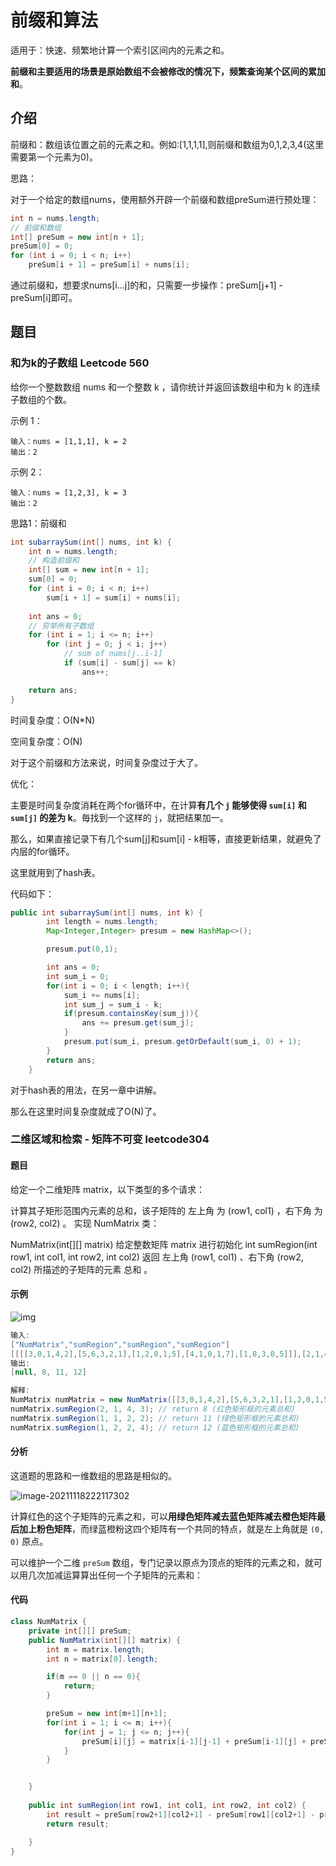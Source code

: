 # 前缀和算法

适用于：快速、频繁地计算一个索引区间内的元素之和。

**前缀和主要适用的场景是原始数组不会被修改的情况下，频繁查询某个区间的累加和**。

## 介绍

前缀和：数组该位置之前的元素之和。例如:[1,1,1,1],则前缀和数组为0,1,2,3,4(这里需要第一个元素为0)。

思路：

对于一个给定的数组nums，使用额外开辟一个前缀和数组preSum进行预处理：

```java
int n = nums.length;
// 前缀和数组
int[] preSum = new int[n + 1];
preSum[0] = 0;
for (int i = 0; i < n; i++)
    preSum[i + 1] = preSum[i] + nums[i];
```

通过前缀和，想要求nums[i...j]的和，只需要一步操作：preSum[j+1] - preSum[i]即可。

## 题目

### 和为k的子数组 Leetcode 560

给你一个整数数组 nums 和一个整数 k ，请你统计并返回该数组中和为 k 的连续子数组的个数。

示例 1：

```
输入：nums = [1,1,1], k = 2
输出：2
```


示例 2：

```
输入：nums = [1,2,3], k = 3
输出：2
```

思路1：前缀和

```java
int subarraySum(int[] nums, int k) {
    int n = nums.length;
    // 构造前缀和
    int[] sum = new int[n + 1];
    sum[0] = 0; 
    for (int i = 0; i < n; i++)
        sum[i + 1] = sum[i] + nums[i];
    
    int ans = 0;
    // 穷举所有子数组
    for (int i = 1; i <= n; i++)
        for (int j = 0; j < i; j++)
            // sum of nums[j..i-1]
            if (sum[i] - sum[j] == k)
                ans++;

    return ans;
}
```

时间复杂度：O(N*N)

空间复杂度：O(N)

对于这个前缀和方法来说，时间复杂度过于大了。

优化：

主要是时间复杂度消耗在两个for循环中，在计算**有几个 `j` 能够使得 `sum[i]` 和 `sum[j]` 的差为 k**。毎找到一个这样的 `j`，就把结果加一。

那么，如果直接记录下有几个sum[j]和sum[i] - k相等，直接更新结果，就避免了内层的for循环。

这里就用到了hash表。

代码如下：

```java
public int subarraySum(int[] nums, int k) {
        int length = nums.length;
        Map<Integer,Integer> presum = new HashMap<>();

        presum.put(0,1);

        int ans = 0;
        int sum_i = 0;
        for(int i = 0; i < length; i++){
            sum_i += nums[i];
            int sum_j = sum_i - k;
            if(presum.containsKey(sum_j)){
                ans += presum.get(sum_j);
            }
            presum.put(sum_i, presum.getOrDefault(sum_i, 0) + 1);
        }
        return ans;
    }
```

对于hash表的用法，在另一章中讲解。

那么在这里时间复杂度就成了O(N)了。

###  二维区域和检索 - 矩阵不可变 leetcode304

#### 题目

给定一个二维矩阵 matrix，以下类型的多个请求：

计算其子矩形范围内元素的总和，该子矩阵的 左上角 为 (row1, col1) ，右下角 为 (row2, col2) 。
实现 NumMatrix 类：

NumMatrix(int[][] matrix) 给定整数矩阵 matrix 进行初始化
int sumRegion(int row1, int col1, int row2, int col2) 返回 左上角 (row1, col1) 、右下角 (row2, col2) 所描述的子矩阵的元素 总和 。

#### 示例

![img](F:\git资料\Learning-summary\Picture\Leetcode\1626332422-wUpUHT-image.png)

```java
输入: 
["NumMatrix","sumRegion","sumRegion","sumRegion"]
[[[[3,0,1,4,2],[5,6,3,2,1],[1,2,0,1,5],[4,1,0,1,7],[1,0,3,0,5]]],[2,1,4,3],[1,1,2,2],[1,2,2,4]]
输出: 
[null, 8, 11, 12]

解释:
NumMatrix numMatrix = new NumMatrix([[3,0,1,4,2],[5,6,3,2,1],[1,2,0,1,5],[4,1,0,1,7],[1,0,3,0,5]]]);
numMatrix.sumRegion(2, 1, 4, 3); // return 8 (红色矩形框的元素总和)
numMatrix.sumRegion(1, 1, 2, 2); // return 11 (绿色矩形框的元素总和)
numMatrix.sumRegion(1, 2, 2, 4); // return 12 (蓝色矩形框的元素总和)
```

#### 分析

这道题的思路和一维数组的思路是相似的。

![image-20211118222117302](F:\git资料\Learning-summary\Picture\Leetcode\image-20211118222117302.png)

计算红色的这个子矩阵的元素之和，可以**用绿色矩阵减去蓝色矩阵减去橙色矩阵最后加上粉色矩阵**，而绿蓝橙粉这四个矩阵有一个共同的特点，就是左上角就是 `(0, 0)` 原点。

可以维护一个二维 `preSum` 数组，专门记录以原点为顶点的矩阵的元素之和，就可以用几次加减运算算出任何一个子矩阵的元素和：

#### 代码

```java
class NumMatrix {
    private int[][] preSum;
    public NumMatrix(int[][] matrix) {
        int m = matrix.length;
        int n = matrix[0].length;

        if(m == 0 || n == 0){
            return;
        }

        preSum = new int[m+1][n+1];
        for(int i = 1; i <= m; i++){
            for(int j = 1; j <= n; j++){
                preSum[i][j] = matrix[i-1][j-1] + preSum[i-1][j] + preSum[i][j-1] - preSum[i-1][j-1];
            }
        }


    }
    
    public int sumRegion(int row1, int col1, int row2, int col2) {
        int result = preSum[row2+1][col2+1] - preSum[row1][col2+1] - preSum[row2+1][col1] + preSum[row1][col1];
        return result;

    }
}
```

